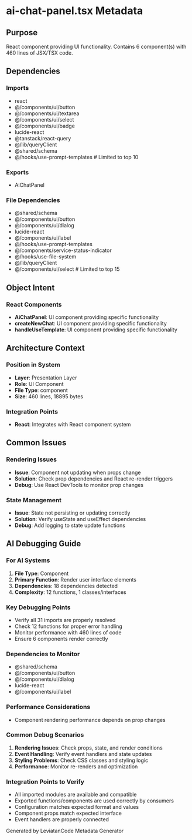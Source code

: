 # ai-chat-panel.tsx Metadata

## Purpose
React component providing UI functionality. Contains 6 component(s) with 460 lines of JSX/TSX code.

## Dependencies

### Imports
- react
- @/components/ui/button
- @/components/ui/textarea
- @/components/ui/select
- @/components/ui/badge
- lucide-react
- @tanstack/react-query
- @/lib/queryClient
- @shared/schema
- @/hooks/use-prompt-templates  # Limited to top 10

### Exports
- AiChatPanel

### File Dependencies
- @shared/schema
- @/components/ui/button
- @/components/ui/dialog
- lucide-react
- @/components/ui/label
- @/hooks/use-prompt-templates
- @/components/service-status-indicator
- @/hooks/use-file-system
- @/lib/queryClient
- @/components/ui/select  # Limited to top 15

## Object Intent

### React Components
- **AiChatPanel**: UI component providing specific functionality
- **createNewChat**: UI component providing specific functionality
- **handleUseTemplate**: UI component providing specific functionality


## Architecture Context

### Position in System
- **Layer**: Presentation Layer
- **Role**: UI Component
- **File Type**: component
- **Size**: 460 lines, 18895 bytes

### Integration Points
- **React**: Integrates with React component system

## Common Issues

### Rendering Issues
- **Issue**: Component not updating when props change
- **Solution**: Check prop dependencies and React re-render triggers
- **Debug**: Use React DevTools to monitor prop changes

### State Management
- **Issue**: State not persisting or updating correctly
- **Solution**: Verify useState and useEffect dependencies
- **Debug**: Add logging to state update functions

## AI Debugging Guide

### For AI Systems
1. **File Type**: Component
2. **Primary Function**: Render user interface elements
3. **Dependencies**: 18 dependencies detected
4. **Complexity**: 12 functions, 1 classes/interfaces

### Key Debugging Points
- Verify all 31 imports are properly resolved
- Check 12 functions for proper error handling
- Monitor performance with 460 lines of code
- Ensure 6 components render correctly

### Dependencies to Monitor
- @shared/schema
- @/components/ui/button
- @/components/ui/dialog
- lucide-react
- @/components/ui/label

### Performance Considerations
- Component rendering performance depends on prop changes

### Common Debug Scenarios
1. **Rendering Issues**: Check props, state, and render conditions
2. **Event Handling**: Verify event handlers and state updates
3. **Styling Problems**: Check CSS classes and styling logic
4. **Performance**: Monitor re-renders and optimization

### Integration Points to Verify
- All imported modules are available and compatible
- Exported functions/components are used correctly by consumers
- Configuration matches expected format and values
- Component props match expected interface
- Event handlers are properly connected

Generated by LeviatanCode Metadata Generator

